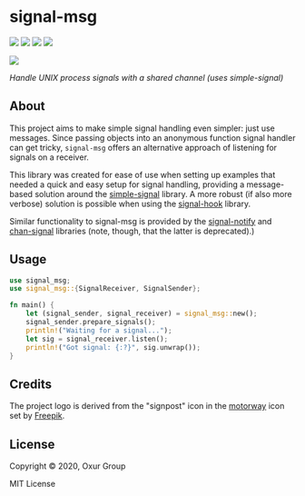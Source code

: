 # signal-msg

[![][build-badge]][build]
[![][crate-badge]][crate]
[![][tag-badge]][tag]
[![][docs-badge]][docs]

[![][logo]][logo-large]

*Handle UNIX process signals with a shared channel (uses simple-signal)*

## About

This project aims to make simple signal handling even simpler: just use
messages. Since passing objects into an anonymous function signal handler can
get tricky, `signal-msg` offers an alternative approach of listening for
signals on a receiver.

This library was created for ease of use when setting up examples that needed a
quick and easy setup for signal handling, providing a message-based solution
around the [simple-signal](https://github.com/swizard0/rust-simple-signal)
library. A more robust (if also more verbose) solution is possible when using
the [signal-hook](https://github.com/vorner/signal-hook) library.

Similar functionality to signal-msg is provided by the
[signal-notify](https://crates.io/crates/signal-notify) and
[chan-signal](https://crates.io/crates/chan-signal) libraries (note, though,
that the latter is deprecated).)

## Usage

```rust
use signal_msg;
use signal_msg::{SignalReceiver, SignalSender};

fn main() {
    let (signal_sender, signal_receiver) = signal_msg::new();
    signal_sender.prepare_signals();
    println!("Waiting for a signal...");
    let sig = signal_receiver.listen();
    println!("Got signal: {:?}", sig.unwrap());
}
```

## Credits

The project logo is derived from the "signpost" icon in the
[motorway](https://www.flaticon.com/packs/motorway-3) icon set by
[Freepik](https://www.flaticon.com/authors/freepik).


## License

Copyright © 2020, Oxur Group

MIT License

<!-- Named page links below: /-->

[logo]: resources/images/logo-250x.png
[logo-large]: resources/images/logo-1000x.png
[build]: https://github.com/oxur/signal-msg/actions?query=workflow%3Abuild+
[build-badge]: https://github.com/oxur/signal-msg/workflows/build/badge.svg
[crate]: https://crates.io/crates/signal-msg
[crate-badge]: https://img.shields.io/crates/v/signal-msg.svg
[docs]: https://docs.rs/signal-msg/
[docs-badge]: https://img.shields.io/badge/rust-documentation-blue.svg
[tag-badge]: https://img.shields.io/github/tag/oxur/signal-msg.svg
[tag]: https://github.com/oxur/signal-msg/tags
